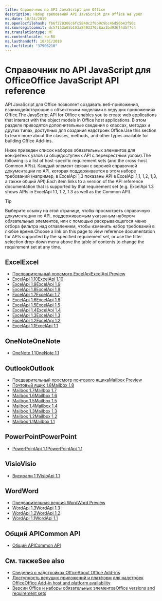```yaml
---
title: Справочник по API JavaScript для Office
description: Набор требований API JavaScript для Office на узел
ms.date: 10/24/2019
ms.openlocfilehash: fb6f228306c6fc5840c2f8b9c9bc46d56b43f50c
ms.sourcegitcommit: dc57153a05b103a8493370c8aa1bd936f4d5f7c4
ms.translationtype: MT
ms.contentlocale: ru-RU
ms.lasthandoff: 10/31/2019
ms.locfileid: "37906210"
---
```

# <a name="office-javascript-api-reference"></a><span data-ttu-id="59e8b-103">Справочник по API JavaScript для Office</span><span class="sxs-lookup"><span data-stu-id="59e8b-103">Office JavaScript API reference</span></span>

<span data-ttu-id="59e8b-104">API JavaScript для Office позволяет создавать веб-приложения, взаимодействующие с объектными моделями в ведущих приложениях Office.</span><span class="sxs-lookup"><span data-stu-id="59e8b-104">The JavaScript API for Office enables you to create web applications that interact with the object models in Office host applications.</span></span> <span data-ttu-id="59e8b-105">В этом разделе приводятся дополнительные сведения о классах, методах и других типах, доступных для создания надстроек Office.</span><span class="sxs-lookup"><span data-stu-id="59e8b-105">Use this section to learn more about the classes, methods, and other types available for building Office Add-ins.</span></span>

<span data-ttu-id="59e8b-106">Ниже приведен список наборов обязательных элементов для конкретных узлов (и общедоступных API с перекрестным узлом).</span><span class="sxs-lookup"><span data-stu-id="59e8b-106">The following is a list of host-specific requirement sets (and the cross-host Common APIs).</span></span> <span data-ttu-id="59e8b-107">Каждый элемент связан с версией справочной документации по API, которая поддерживается в этом наборе требований (например, в ExcelApi 1,3 показаны API в ExcelApi 1,1, 1,2, 1,3, а также общий API).</span><span class="sxs-lookup"><span data-stu-id="59e8b-107">Each item links to a version of the API reference documentation that is supported by that requirement set (e.g. ExcelApi 1.3 shows APIs in ExcelApi 1.1, 1.2, 1.3 as well as the Common API).</span></span>

> [!TIP]
> <span data-ttu-id="59e8b-108">Выберите ссылку на этой странице, чтобы просмотреть справочную документацию по API, поддерживаемым указанным набором обязательных элементов, или с помощью раскрывающегося меню отбора фильтра над оглавлением, чтобы изменить набор требований в любое время.</span><span class="sxs-lookup"><span data-stu-id="59e8b-108">Choose a link on this page to view reference documentation for APIs supported by the specified requirement set, or use the filter selection drop-down menu above the table of contents to change the requirement set at any time.</span></span>

## <a name="excel"></a><span data-ttu-id="59e8b-109">Excel</span><span class="sxs-lookup"><span data-stu-id="59e8b-109">Excel</span></span>

- [<span data-ttu-id="59e8b-110">Предварительный просмотр ExcelApi</span><span class="sxs-lookup"><span data-stu-id="59e8b-110">ExcelApi Preview</span></span>](/javascript/api/excel?view=excel-js-preview)
- [<span data-ttu-id="59e8b-111">ExcelApi 1.10</span><span class="sxs-lookup"><span data-stu-id="59e8b-111">ExcelApi 1.10</span></span>](/javascript/api/excel?view=excel-js-1.10)
- [<span data-ttu-id="59e8b-112">ExcelApi 1.9</span><span class="sxs-lookup"><span data-stu-id="59e8b-112">ExcelApi 1.9</span></span>](/javascript/api/excel?view=excel-js-1.9)
- [<span data-ttu-id="59e8b-113">ExcelApi 1.8</span><span class="sxs-lookup"><span data-stu-id="59e8b-113">ExcelApi 1.8</span></span>](/javascript/api/excel?view=excel-js-1.8)
- [<span data-ttu-id="59e8b-114">ExcelApi 1.7</span><span class="sxs-lookup"><span data-stu-id="59e8b-114">ExcelApi 1.7</span></span>](/javascript/api/excel?view=excel-js-1.7)
- [<span data-ttu-id="59e8b-115">ExcelApi 1.6</span><span class="sxs-lookup"><span data-stu-id="59e8b-115">ExcelApi 1.6</span></span>](/javascript/api/excel?view=excel-js-1.6)
- [<span data-ttu-id="59e8b-116">ExcelApi 1.5</span><span class="sxs-lookup"><span data-stu-id="59e8b-116">ExcelApi 1.5</span></span>](/javascript/api/excel?view=excel-js-1.5)
- [<span data-ttu-id="59e8b-117">ExcelApi 1.4</span><span class="sxs-lookup"><span data-stu-id="59e8b-117">ExcelApi 1.4</span></span>](/javascript/api/excel?view=excel-js-1.4)
- [<span data-ttu-id="59e8b-118">ExcelApi 1.3</span><span class="sxs-lookup"><span data-stu-id="59e8b-118">ExcelApi 1.3</span></span>](/javascript/api/excel?view=excel-js-1.3)
- [<span data-ttu-id="59e8b-119">ExcelApi 1.2</span><span class="sxs-lookup"><span data-stu-id="59e8b-119">ExcelApi 1.2</span></span>](/javascript/api/excel?view=excel-js-1.2)
- [<span data-ttu-id="59e8b-120">ExcelApi 1.1</span><span class="sxs-lookup"><span data-stu-id="59e8b-120">ExcelApi 1.1</span></span>](/javascript/api/excel?view=excel-js-1.1)

## <a name="onenote"></a><span data-ttu-id="59e8b-121">OneNote</span><span class="sxs-lookup"><span data-stu-id="59e8b-121">OneNote</span></span>

- [<span data-ttu-id="59e8b-122">OneNote 1,1</span><span class="sxs-lookup"><span data-stu-id="59e8b-122">OneNote 1.1</span></span>](/javascript/api/onenote?view=onenote-js-1.1)

## <a name="outlook"></a><span data-ttu-id="59e8b-123">Outlook</span><span class="sxs-lookup"><span data-stu-id="59e8b-123">Outlook</span></span>

- [<span data-ttu-id="59e8b-124">Предварительный просмотр почтового ящика</span><span class="sxs-lookup"><span data-stu-id="59e8b-124">Mailbox Preview</span></span>](/javascript/api/outlook?view=outlook-js-preview)
- [<span data-ttu-id="59e8b-125">Почтовый ящик 1,8</span><span class="sxs-lookup"><span data-stu-id="59e8b-125">Mailbox 1.8</span></span>](/javascript/api/outlook?view=outlook-js-1.8)
- [<span data-ttu-id="59e8b-126">Mailbox 1.7</span><span class="sxs-lookup"><span data-stu-id="59e8b-126">Mailbox 1.7</span></span>](/javascript/api/outlook?view=outlook-js-1.7)
- [<span data-ttu-id="59e8b-127">Mailbox 1.6</span><span class="sxs-lookup"><span data-stu-id="59e8b-127">Mailbox 1.6</span></span>](/javascript/api/outlook?view=outlook-js-1.6)
- [<span data-ttu-id="59e8b-128">Mailbox 1.5</span><span class="sxs-lookup"><span data-stu-id="59e8b-128">Mailbox 1.5</span></span>](/javascript/api/outlook?view=outlook-js-1.5)
- [<span data-ttu-id="59e8b-129">Mailbox 1.4</span><span class="sxs-lookup"><span data-stu-id="59e8b-129">Mailbox 1.4</span></span>](/javascript/api/outlook?view=outlook-js-1.4)
- [<span data-ttu-id="59e8b-130">Mailbox 1.3</span><span class="sxs-lookup"><span data-stu-id="59e8b-130">Mailbox 1.3</span></span>](/javascript/api/outlook?view=outlook-js-1.3)
- [<span data-ttu-id="59e8b-131">Mailbox 1.2</span><span class="sxs-lookup"><span data-stu-id="59e8b-131">Mailbox 1.2</span></span>](/javascript/api/outlook?view=outlook-js-1.2)
- [<span data-ttu-id="59e8b-132">Mailbox 1.1</span><span class="sxs-lookup"><span data-stu-id="59e8b-132">Mailbox 1.1</span></span>](/javascript/api/outlook?view=outlook-js-1.1)

## <a name="powerpoint"></a><span data-ttu-id="59e8b-133">PowerPoint</span><span class="sxs-lookup"><span data-stu-id="59e8b-133">PowerPoint</span></span>

- [<span data-ttu-id="59e8b-134">PowerPointApi 1.1</span><span class="sxs-lookup"><span data-stu-id="59e8b-134">PowerPointApi 1.1</span></span>](/javascript/api/powerpoint?view=powerpoint-js-1.1)

## <a name="visio"></a><span data-ttu-id="59e8b-135">Visio</span><span class="sxs-lookup"><span data-stu-id="59e8b-135">Visio</span></span>

- [<span data-ttu-id="59e8b-136">Висиоапи 1,1</span><span class="sxs-lookup"><span data-stu-id="59e8b-136">VisioApi 1.1</span></span>](/javascript/api/visio?view=visio-js-1.1)

## <a name="word"></a><span data-ttu-id="59e8b-137">Word</span><span class="sxs-lookup"><span data-stu-id="59e8b-137">Word</span></span>

- [<span data-ttu-id="59e8b-138">Предварительная версия Word</span><span class="sxs-lookup"><span data-stu-id="59e8b-138">Word Preview</span></span>](/javascript/api/word?view=word-js-preview)
- [<span data-ttu-id="59e8b-139">WordApi 1.3</span><span class="sxs-lookup"><span data-stu-id="59e8b-139">WordApi 1.3</span></span>](/javascript/api/word?view=word-js-1.3)
- [<span data-ttu-id="59e8b-140">WordApi 1.2</span><span class="sxs-lookup"><span data-stu-id="59e8b-140">WordApi 1.2</span></span>](/javascript/api/word?view=word-js-1.2)
- [<span data-ttu-id="59e8b-141">WordApi 1.1</span><span class="sxs-lookup"><span data-stu-id="59e8b-141">WordApi 1.1</span></span>](/javascript/api/word?view=word-js-1.1)

## <a name="common-api"></a><span data-ttu-id="59e8b-142">Общий API</span><span class="sxs-lookup"><span data-stu-id="59e8b-142">Common API</span></span>

- [<span data-ttu-id="59e8b-143">Общий API</span><span class="sxs-lookup"><span data-stu-id="59e8b-143">Common API</span></span>](/javascript/api/office?view=common-js)

## <a name="see-also"></a><span data-ttu-id="59e8b-144">См. также</span><span class="sxs-lookup"><span data-stu-id="59e8b-144">See also</span></span>

- [<span data-ttu-id="59e8b-145">Сведения о надстройках Office</span><span class="sxs-lookup"><span data-stu-id="59e8b-145">About Office Add-ins</span></span>](/office/dev/add-ins/overview)
- [<span data-ttu-id="59e8b-146">Доступность ведущих приложений и платформ для надстроек Office</span><span class="sxs-lookup"><span data-stu-id="59e8b-146">Office Add-in host and platform availability</span></span>](/office/dev/add-ins/overview/office-add-in-availability)
- [<span data-ttu-id="59e8b-147">Версии Office и наборы обязательных элементов</span><span class="sxs-lookup"><span data-stu-id="59e8b-147">Office versions and requirement sets</span></span>](/office/dev/add-ins/develop/office-versions-and-requirement-sets)
